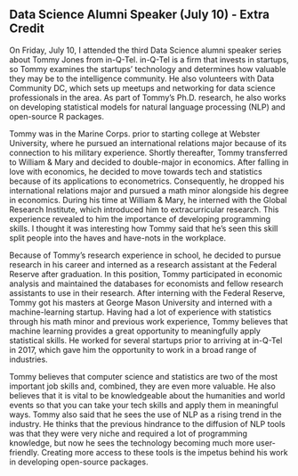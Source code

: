 ## Data Science Alumni Speaker (July 10) - Extra Credit
	
  On Friday, July 10, I attended the third Data Science alumni speaker series about Tommy Jones from in-Q-Tel.  in-Q-Tel is a firm that invests in startups, so Tommy examines the startups’ technology and determines how valuable they may be to the intelligence community.  He also volunteers with Data Community DC, which sets up meetups and networking for data science professionals in the area.  As part of Tommy’s Ph.D. research, he also works on developing statistical models for natural language processing (NLP) and open-source R packages.  
  
  Tommy was in the Marine Corps. prior to starting college at Webster University, where he pursued an international relations major because of its connection to his military experience.  Shortly thereafter, Tommy transferred to William & Mary and decided to double-major in economics.  After falling in love with economics, he decided to move towards tech and statistics because of its applications to econometrics.  Consequently, he dropped his international relations major and pursued a math minor alongside his degree in economics.  During his time at William & Mary, he interned with the Global Research Institute, which introduced him to extracurricular research.  This experience revealed to him the importance of developing programming skills.  I thought it was interesting how Tommy said that he’s seen this skill split people into the haves and have-nots in the workplace. 
  
  Because of Tommy’s research experience in school, he decided to pursue research in his career and interned as a research assistant at the Federal Reserve after graduation.  In this position, Tommy participated in economic analysis and maintained the databases for economists and fellow research assistants to use in their research.  After interning with the Federal Reserve, Tommy got his masters at George Mason University and interned with a machine-learning startup.  Having had a lot of experience with statistics through his math minor and previous work experience, Tommy believes that machine learning provides a great opportunity to meaningfully apply statistical skills.  He worked for several startups prior to arriving at in-Q-Tel in 2017, which gave him the opportunity to work in a broad range of industries.
	
  Tommy believes that computer science and statistics are two of the most important job skills and, combined, they are even more valuable.  He also believes that it is vital to be knowledgeable about the humanities and world events so that you can take your tech skills and apply them in meaningful ways.  Tommy also said that he sees the use of NLP as a rising trend in the industry.  He thinks that the previous hindrance to the diffusion of NLP tools was that they were very niche and required a lot of programming knowledge, but now he sees the technology becoming much more user-friendly.  Creating more access to these tools is the impetus behind his work in developing open-source packages. 
